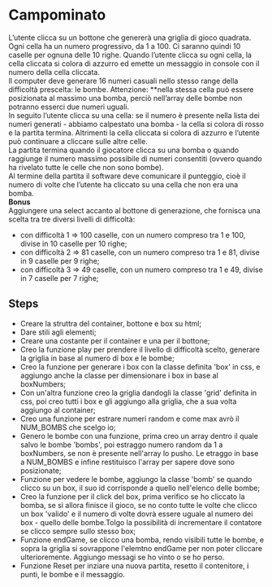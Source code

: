 Campominato
===
L’utente clicca su un bottone che genererà una griglia di gioco quadrata.
Ogni cella ha un numero progressivo, da 1 a 100.
Ci saranno quindi 10 caselle per ognuna delle 10 righe.
Quando l’utente clicca su ogni cella, la cella cliccata si colora di azzurro ed emette un messaggio in console con il numero della cella cliccata.<br>
Il computer deve generare 16 numeri casuali nello stesso range della difficoltà prescelta: le bombe. Attenzione: **nella stessa cella può essere posizionata al massimo una bomba, perciò nell’array delle bombe non potranno esserci due numeri uguali.<br>
In seguito l’utente clicca su una cella: se il numero è presente nella lista dei numeri generati - abbiamo calpestato una bomba - la cella si colora di rosso e la partita termina. Altrimenti la cella cliccata si colora di azzurro e l’utente può continuare a cliccare sulle altre celle.<br>
La partita termina quando il giocatore clicca su una bomba o quando raggiunge il numero massimo possibile di numeri consentiti (ovvero quando ha rivelato tutte le celle che non sono bombe).<br>
Al termine della partita il software deve comunicare il punteggio, cioè il numero di volte che l’utente ha cliccato su una cella che non era una bomba.<br>
**Bonus**<br>
Aggiungere una select accanto al bottone di generazione, che fornisca una scelta tra tre diversi livelli di difficoltà:
- con difficoltà 1 => 100 caselle, con un numero compreso tra 1 e 100, divise in 10 caselle per 10 righe;
- con difficoltà 2 => 81 caselle, con un numero compreso tra 1 e 81, divise in 9 caselle per 9 righe;
- con difficoltà 3 => 49 caselle, con un numero compreso tra 1 e 49, divise in 7 caselle per 7 righe;
## Steps
- Creare la struttra del container, bottone e box su html;
- Dare stili agli elementi;
- Creare una costante per il container e una per il bottone;
- Creo la funzione play per prendere il livello di difficoltà scelto, generare la griglia in base al numero di box e le bombe;
- Creo la funzione per generare i box con la classe definita 'box' in css, e aggiungo anche la classe per dimensionare i box in base al boxNumbers;
- Con un'altra funzione creo la griglia dandogli la classe 'grid' definita in css, poi creo tutti i box e gli aggiungo alla griglia, che a sua volta aggiungo al container;
- Creo una funzione per estrare numeri random e come max avrò il NUM_BOMBS che scelgo io;
- Genero le bombe con una funzione, prima creo un array dentro il quale salvo le bombe 'bombs', poi estraggo numero random da 1 a boxNumbers, se non è presente nell'array lo pusho. Le etraggo in base a NUM_BOMBS e infine restituisco l'array per sapere dove sono posizionate;
- Funzione per vedere le bombe, aggiungo la classe 'bomb' se quando clicco su un box, il suo id corrisponde a quello nell'elenco delle bombe;
- Creo la funzione per il click del box, prima verifico se ho cliccato la bomba, se sì allora finisce il gioco, se no conto tutte le volte che clicco un box 'valido' e il numero di volte dovrà essere uguale al numero dei box - quello delle bombe.Tolgo la possibilità di incrementare il contatore se clicco sempre sullo stesso box;
- Funzione endGame, se clicco una bomba, rendo visibili tutte le bombe, e sopra la griglia si sovrappone l'elemtno endGame per non poter cliccare ulterioremente. Aggiungo messagi se ho vinto o se ho perso.
- Funzione Reset per inziare una nuova partita, resetto il contenitore, i punti, le bombe e il messaggio.


